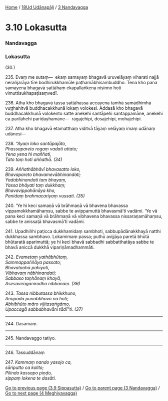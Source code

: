 
[Home](/) / [18Ud Udānapāḷi](../../18Ud.md) / [3 Nandavagga](../3.md)

# 3.10 Lokasutta

### Nandavagga

### Lokasutta

(30.)

235\. Evaṃ me sutaṃ—  ekaṃ samayaṃ bhagavā uruvelāyaṃ viharati najjā nerañjarāya tīre bodhirukkhamūle paṭhamābhisambuddho. Tena kho pana samayena bhagavā sattāhaṃ ekapallaṅkena nisinno hoti vimuttisukhapaṭisaṃvedī.

236\. Atha kho bhagavā tassa sattāhassa accayena tamhā samādhimhā vuṭṭhahitvā buddhacakkhunā lokaṃ volokesi. Addasā kho bhagavā buddhacakkhunā volokento satte anekehi santāpehi santappamāne, anekehi ca pariḷāhehi pariḍayhamāne—  rāgajehipi, dosajehipi, mohajehipi.

237\. Atha kho bhagavā etamatthaṃ viditvā tāyaṃ velāyaṃ imaṃ udānaṃ udānesi—

238\. _“Ayaṃ loko santāpajāto,_  
_Phassapareto rogaṃ vadati attato;_  
_Yena yena hi maññati,_  
_Tato taṃ hoti aññathā. (34)_  


239\. _Aññathābhāvī bhavasatto loko,_  
_Bhavapareto bhavamevābhinandati;_  
_Yadabhinandati taṃ bhayaṃ,_  
_Yassa bhāyati taṃ dukkhaṃ;_  
_Bhavavippahānāya kho,_  
_Panidaṃ brahmacariyaṃ vussati. (35)_  


240\. ‘Ye hi keci samaṇā vā brāhmaṇā vā bhavena bhavassa vippamokkhamāhaṃsu, sabbe te avippamuttā bhavasmā’ti vadāmi. ‘Ye vā pana keci samaṇā vā brāhmaṇā vā vibhavena bhavassa nissaraṇamāhaṃsu, sabbe te anissaṭā bhavasmā’ti vadāmi.

241\. Upadhiñhi paṭicca dukkhamidaṃ sambhoti, sabbupādānakkhayā natthi dukkhassa sambhavo. Lokamimaṃ passa; puthū avijjāya paretā bhūtā bhūtaratā aparimuttā; ye hi keci bhavā sabbadhi sabbatthatāya sabbe te bhavā aniccā dukkhā vipariṇāmadhammāti.

242\. _Evametaṃ yathābhūtaṃ,_  
_Sammappaññāya passato;_  
_Bhavataṇhā pahīyati,_  
_Vibhavaṃ nābhinandati;_  
_Sabbaso taṇhānaṃ khayā,_  
_Asesavirāganirodho nibbānaṃ. (36)_  


243\. _Tassa nibbutassa bhikkhuno,_  
_Anupādā punabbhavo na hoti;_  
_Abhibhūto māro vijitasaṅgāmo,_  
_Upaccagā sabbabhavāni tādī”ti. (37)_  


---

244\. Dasamaṃ.



---

245\. Nandavaggo tatiyo.



---

246\. Tassuddānaṃ



247\. _Kammaṃ nando yasojo ca,_  
_sāriputto ca kolito;_  
_Pilindo kassapo piṇḍo,_  
_sippaṃ lokena te dasāti._  


[Go to previous page (3.9 Sippasutta)](3.9.md) / [Go to parent page (3 Nandavagga)](../3.md) / [Go to next page (4 Meghiyavagga)](../4.md)


